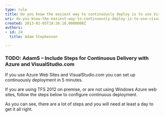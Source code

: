 ```yaml
---
type: rule
title: Do you know the easiest way to continuously deploy is to use VisualStudio.com and Azure?
uri: do-you-know-the-easiest-way-to-continuously-deploy-is-to-use-visualstudiocom-and-azure
created: 2013-02-05T19:26:18.0000000Z
authors:
- id: 24
  title: Adam Stephensen

---
```


 
### TODO: AdamS – Include Steps for Continuous Delivery with Azure and VisualStudio.com

If you use Azure Web Sites and VisualStudio.com you can set up continuously deployment in 5 minutes.
 
If you are using TFS 2012 on premise, or are not using Windows Azure web sites, follow the steps below to configure continuous deployment.

As you can see, there are a lot of steps and you will need at least a day to get it all right.

